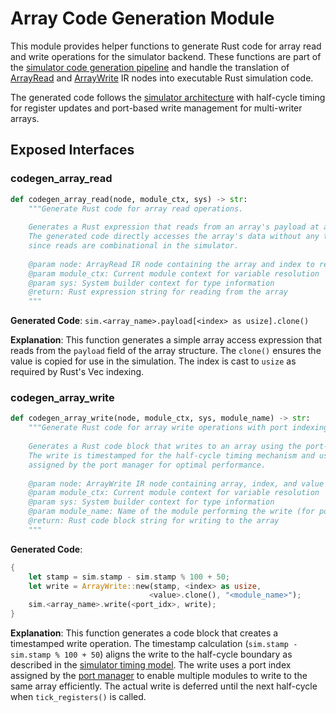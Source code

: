 # Array Code Generation Module

This module provides helper functions to generate Rust code for array read and write operations for the simulator backend. These functions are part of the [simulator code generation pipeline](../simulator.md) and handle the translation of [ArrayRead](../../../ir/expr/array.md) and [ArrayWrite](../../../ir/expr/array.md) IR nodes into executable Rust simulation code.

The generated code follows the [simulator architecture](../simulator.md) with half-cycle timing for register updates and port-based write management for multi-writer arrays.

## Exposed Interfaces

### codegen_array_read

```python
def codegen_array_read(node, module_ctx, sys) -> str:
    """Generate Rust code for array read operations.
    
    Generates a Rust expression that reads from an array's payload at a given index.
    The generated code directly accesses the array's data without any timing considerations
    since reads are combinational in the simulator.
    
    @param node: ArrayRead IR node containing the array and index to read from
    @param module_ctx: Current module context for variable resolution
    @param sys: System builder context for type information
    @return: Rust expression string for reading from the array
    """
```

**Generated Code**: `sim.<array_name>.payload[<index> as usize].clone()`

**Explanation**: This function generates a simple array access expression that reads from the `payload` field of the array structure. The `clone()` ensures the value is copied for use in the simulation. The index is cast to `usize` as required by Rust's Vec indexing.

### codegen_array_write

```python
def codegen_array_write(node, module_ctx, sys, module_name) -> str:
    """Generate Rust code for array write operations with port indexing.
    
    Generates a Rust code block that writes to an array using the port-based write system.
    The write is timestamped for the half-cycle timing mechanism and uses a port index
    assigned by the port manager for optimal performance.
    
    @param node: ArrayWrite IR node containing array, index, and value to write
    @param module_ctx: Current module context for variable resolution  
    @param sys: System builder context for type information
    @param module_name: Name of the module performing the write (for port assignment)
    @return: Rust code block string for writing to the array
    """
```

**Generated Code**:
```rust
{
    let stamp = sim.stamp - sim.stamp % 100 + 50;
    let write = ArrayWrite::new(stamp, <index> as usize,
                               <value>.clone(), "<module_name>");
    sim.<array_name>.write(<port_idx>, write);
}
```

**Explanation**: This function generates a code block that creates a timestamped write operation. The timestamp calculation (`sim.stamp - sim.stamp % 100 + 50`) aligns the write to the half-cycle boundary as described in the [simulator timing model](../simulator.md). The write uses a port index assigned by the [port manager](../port_mapper.md) to enable multiple modules to write to the same array efficiently. The actual write is deferred until the next half-cycle when `tick_registers()` is called.
